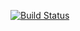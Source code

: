 [![Build Status](https://secure.travis-ci.org/skoobe/s3ffs.png)](https://secure.travis-ci.org/skoobe/s3ffs)
